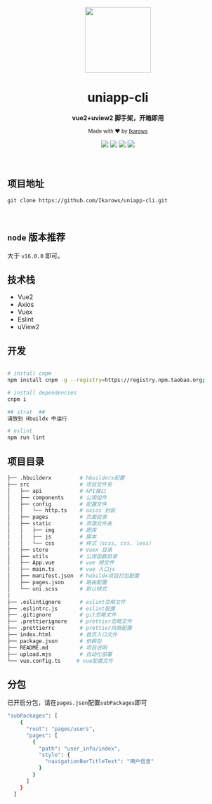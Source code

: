<div align="center">
<p><img width="150" src="https://avatars0.githubusercontent.com/u/25151659?s=460&v=4"></p>

<h1>uniapp-cli</h1>

<p>
   <strong>vue2+uview2 脚手架，开箱即用</strong>
</p>

<p>
  <sub>Made with ❤︎ by
    <a href="https://github.com/Ikarows">Ikarows</a>
  </sub>
</p>

<img src="https://shields.io/badge/node-%3E%3D%2016.0.0-brightgreen">
<img src="https://img.shields.io/badge/axios-0.22.0-brightgreen">
<img src="https://img.shields.io/badge/uView-2.0-brightgreen">
<img src="https://img.shields.io/badge/eslint-8.27.0-brightgreen">
</div>

<br>
<br>

## 项目地址

```shell
git clone https://github.com/Ikarows/uniapp-cli.git
```

<br />

## `node` 版本推荐

 大于 `v16.0.0` 即可。
<br />

## 技术栈

- Vue2
- Axios
- Vuex
- Eslint
- uView2

## 开发

```bash

# install cnpm
npm install cnpm -g --registry=https://registry.npm.taobao.org;

# install dependencies
cnpm i

## strat  ##
请放到 Hbuildx 中运行

# eslint
npm run lint
```

## 项目目录

```bash
├── .hbuilderx         # hbuilderx配置
├── src                # 项目文件夹
│   ├── api            # API接口
│   ├── components     # 公用组件
│   ├── config         # 配置文件
│   │   └── http.ts    # axios 封装
│   ├── pages          # 页面目录
│   ├── static         # 资源文件夹
│   │   ├── img        # 图库
│   │   ├── js         # 脚本
│   │   └── css        # 样式（scss, css, less）
│   ├── store          # Vuex 目录
│   ├── utils          # 公用函数目录
│   ├── App.vue        # vue 根文件
│   ├── main.ts        # vue 入口js
│   ├── manifest.json  # hubildx项目打包配置
│   ├── pages.json     # 路由配置
│   └── uni.scss       # 默认样式
│
├── .eslintignore      # eslint忽略文件
├── .eslintrc.js       # eslint配置
├── .gitignore         # git忽略文件
├── .prettierignore    # prettier忽略文件
├── .prettierrc        # prettier风格配置
├── index.html         # 首页入口文件
├── package.json       # 依赖包
├── README.md          # 项目说明
├── upload.mjs         # 自动化部署
└── vue.config.ts     # vue配置文件
```

## 分包

已开启分包，请在`pages.json`配置`subPackages`即可

```bash
"subPackages": [
    {
      "root": "pages/users",
      "pages": [
        {
          "path": "user_info/index",
          "style": {
            "navigationBarTitleText": "用户信息"
          }
        }
      ]
    }
  ]
```
